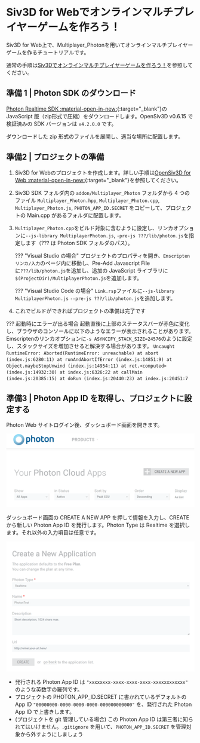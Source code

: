 # Siv3D for Webでオンラインマルチプレイヤーゲームを作ろう！
Siv3D for Web上で、Multiplayer_Photonを用いてオンラインマルチプレイヤーゲームを作るチュートリアルです。

通常の手順は[Siv3Dでオンラインマルチプレイヤーゲームを作ろう！](index.md)を参照してください。


## 準備 1 | Photon SDK のダウンロード

[Photon Realtime SDK :material-open-in-new:](https://www.photonengine.com/ja-jp/sdks#realtime-javascript-sdkrealtimejavascript){:target="_blank"}の JavaScript 版（zip形式で圧縮）をダウンロードします。OpenSiv3D v0.6.15 で検証済みの SDK バージョンは `v4.2.0.0` です。

ダウンロードした zip 形式のファイルを展開し、適当な場所に配置します。

## 準備2 | プロジェクトの準備

1. Siv3D for Webのプロジェクトを作成します。詳しい手順は[OpenSiv3D for Web :material-open-in-new:](https://siv3d.github.io/ja-jp/download/web/){:target="_blank"}を参照してください。

2. Siv3D SDK フォルダ内の `addon/Multiplayer_Photon` フォルダから 4 つのファイル `Multiplayer_Photon.hpp`, `Multiplayer_Photon.cpp`, `Multiplayer_Photon.js`, `PHOTON_APP_ID.SECRET` をコピーして、プロジェクトの Main.cpp があるフォルダに配置します。

3. `Multiplayer_Photon.cpp`をビルド対象に含むように設定し、リンカオプションに`--js-library MultiplayerPhoton.js`, `-pre-js ???/lib/photon.js`を指定します（??? は Photon SDK フォルダのパス）。

    ??? "Visual Studio の場合"
        プロジェクトのプロパティを開き、`Emscripten リンカ/入力`のページ内に移動し、Pre-Add Javascript Fileに`???/lib/photon.js`を追加し、追加の JavaScript ライブラリに`$(ProjectDir)/MultiplayerPhoton.js`を追加します。

    ??? "Visual Studio Code の場合"
        `Link.rsp`ファイルに`--js-library MultiplayerPhoton.js` `--pre-js ???/lib/photon.js`を追加します。

4. これでビルドができればプロジェクトの準備は完了です

??? 起動時にエラーが出る場合
    起動直後に上部のステータスバーが赤色に変化し、ブラウザのコンソールに以下のようなエラーが表示されることがあります。
    Emscriptenのリンカオプションに`-s ASYNCIFY_STACK_SIZE=24576`のように設定し、スタックサイズを増加させると解決する場合があります。
    ```
    Uncaught RuntimeError: Aborted(RuntimeError: unreachable)
        at abort (index.js:6280:11)
        at runAndAbortIfError (index.js:14851:9)
        at Object.maybeStopUnwind (index.js:14954:11)
        at ret.<computed> (index.js:14932:30)
        at index.js:6326:22
        at callMain (index.js:20385:15)
        at doRun (index.js:20440:23)
        at index.js:20451:7
    ```

## 準備3 | Photon App ID を取得し、プロジェクトに設定する
Photon Web サイトログイン後、ダッシュボード画面を開きます。

![alt text](image-3.png)

ダッシュボード画面の CREATE A NEW APP を押して情報を入力し、CREATE から新しい Photon App ID を発行します。Photon Type は Realtime を選択します。それ以外の入力項目は任意です。

![alt text](image-4.png)

- 発行される Photon App ID は `"xxxxxxxx-xxxx-xxxx-xxxx-xxxxxxxxxxxx"` のような英数字の羅列です。
- プロジェクトの PHOTON_APP_ID.SECRET に書かれているデフォルトの App ID `"00000000-0000-0000-0000-000000000000"` を、発行された Photon App ID で上書きします。
- (プロジェクトを git 管理している場合) この Photon App ID は第三者に知られてはいけません。`.gitignore` を用いて、`PHOTON_APP_ID.SECRET` を管理対象から外すようにしましょう
